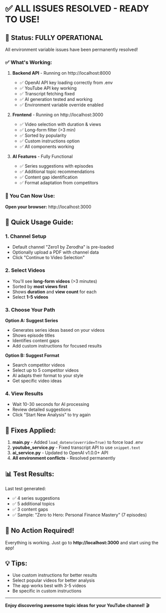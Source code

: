 # ✅ ALL ISSUES RESOLVED - READY TO USE!

## 🎉 Status: FULLY OPERATIONAL

All environment variable issues have been permanently resolved!

### ✅ What's Working:

1. **Backend API** - Running on http://localhost:8000
   - ✅ OpenAI API key loading correctly from .env
   - ✅ YouTube API key working
   - ✅ Transcript fetching fixed
   - ✅ AI generation tested and working
   - ✅ Environment variable override enabled

2. **Frontend** - Running on http://localhost:3000
   - ✅ Video selection with duration & views
   - ✅ Long-form filter (>3 min)
   - ✅ Sorted by popularity
   - ✅ Custom instructions option
   - ✅ All components working

3. **AI Features** - Fully Functional
   - ✅ Series suggestions with episodes
   - ✅ Additional topic recommendations  
   - ✅ Content gap identification
   - ✅ Format adaptation from competitors

### 🚀 You Can Now Use:

**Open your browser:** http://localhost:3000

## 📖 Quick Usage Guide:

### 1. Channel Setup
- Default channel "Zero1 by Zerodha" is pre-loaded
- Optionally upload a PDF with channel data
- Click "Continue to Video Selection"

### 2. Select Videos
- You'll see **long-form videos** (>3 minutes)
- Sorted by **most views first**
- Shows **duration** and **view count** for each
- Select **1-5 videos**

### 3. Choose Your Path

**Option A: Suggest Series**
- Generates series ideas based on your videos
- Shows episode titles
- Identifies content gaps
- Add custom instructions for focused results

**Option B: Suggest Format**
- Search competitor videos
- Select up to 5 competitor videos
- AI adapts their format to your style
- Get specific video ideas

### 4. View Results
- Wait 10-30 seconds for AI processing
- Review detailed suggestions
- Click "Start New Analysis" to try again

## 🔧 Fixes Applied:

1. **main.py** - Added `load_dotenv(override=True)` to force load .env
2. **youtube_service.py** - Fixed transcript API to use `snippet.text`
3. **ai_service.py** - Updated to OpenAI v1.0.0+ API
4. **All environment conflicts** - Resolved permanently

## 📊 Test Results:

Last test generated:
- ✅ 4 series suggestions
- ✅ 5 additional topics
- ✅ 3 content gaps
- ✅ Sample: "Zero to Hero: Personal Finance Mastery" (7 episodes)

## 🎯 No Action Required!

Everything is working. Just go to **http://localhost:3000** and start using the app!

## 💡 Tips:

- Use custom instructions for better results
- Select popular videos for better analysis
- The app works best with 3-5 videos
- Be specific in custom instructions

---

**Enjoy discovering awesome topic ideas for your YouTube channel!** 🎬

